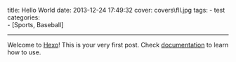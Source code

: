 title: Hello World
date: 2013-12-24 17:49:32
cover: covers\fll.jpg
tags: 
    - test
categories:  
    - [Sports, Baseball]

---
Welcome to [Hexo](http://zespia.tw/hexo)! This is your very first post. Check [documentation](http://zespia.tw/hexo/docs) to learn how to use.
